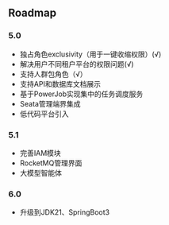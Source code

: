 ## Roadmap

### 5.0
- 独占角色exclusivity（用于一键收缩权限）(√)
- 解决用户不同租户平台的权限问题(√)
- 支持人群包角色（√）
- 支持API和数据库文档展示
- 基于PowerJob实现集中的任务调度服务
- Seata管理端界集成
- 低代码平台引入

### 5.1
- 完善IAM模块
- RocketMQ管理界面
- 大模型智能体

### 6.0
- 升级到JDK21、SpringBoot3
